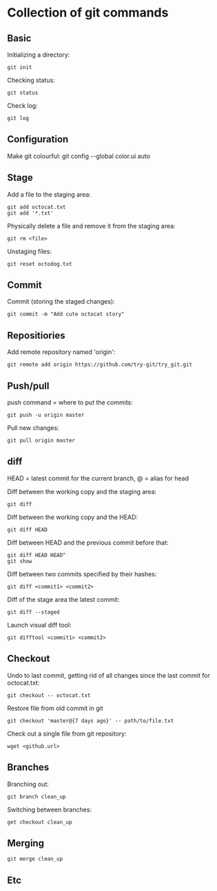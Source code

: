 # Collection of git commands

## Basic 

Initializing a directory:

~~~~
git init
~~~~

Checking status:

~~~~
git status
~~~~

Check log:

~~~~
git log
~~~~

## Configuration

Make git colourful:
git config --global color.ui auto

## Stage

Add a file to the staging area:

~~~~
git add octocat.txt
git add '*.txt'
~~~~

Physically delete a file and remove it from the staging area:
~~~~
git rm <file>
~~~~

Unstaging files:
~~~~
git reset octodog.txt
~~~~

## Commit

Commit (storing the staged changes):
~~~~
git commit -m "Add cute octocat story"
~~~~

## Repositiories

Add remote repository named 'origin':

~~~~
git remote add origin https://github.com/try-git/try_git.git
~~~~

## Push/pull

push command = where to put the commits:

~~~~
git push -u origin master
~~~~

Pull new changes:

~~~~
git pull origin master
~~~~

## diff

HEAD = latest commit for the current branch,
@ = alias for head

Diff between the working copy and the staging area:

~~~~ 
git diff
~~~~ 

Diff between the working copy and the HEAD:

~~~~ 
git diff HEAD
~~~~ 

Diff between HEAD and the previous commit before that:

~~~~
git diff HEAD HEAD^
git show
~~~~

Diff between two commits specified by their hashes:

~~~~
git diff <commit1> <commit2>
~~~~

Diff of the stage area the latest commit:

~~~~
git diff --staged
~~~~

Launch visual diff tool:

~~~~
git difftool <commit1> <commit2>
~~~~

## Checkout

Undo to last commit, getting rid of all changes since the last commit for octocat.txt:

~~~~
git checkout -- octocat.txt
~~~~

Restore file from old commit in git

~~~~
git checkout 'master@{7 days ago}' -- path/to/file.txt
~~~~

Check out a single file from git repository:

~~~~
wget <github.url>
~~~~

## Branches

Branching out:

~~~~
git branch clean_up
~~~~

Switching between branches:

~~~~
get checkout clean_up
~~~~

## Merging

~~~~
git merge clean_up
~~~~

## Etc
